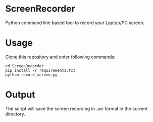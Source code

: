 # ScreenRecorder

Python command line based tool to record your Laptop/PC screen.

# Usage

Clone this repository and enter following commands:
    
    cd ScreenRecorder
    pip install -r requirements.txt
    python record_screen.py
    
# Output

The script will save the screen recording in .avi format in the current directory.
